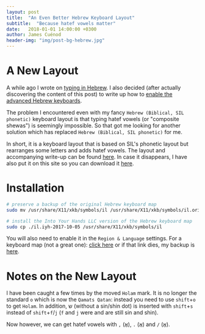 ```yaml
---
layout: post
title:  "An Even Better Hebrew Keyboard Layout"
subtitle:  "Because hatef vowels matter"
date:   2018-01-01 14:00:00 +0300
author: James Cuénod
header-img: "img/post-bg-hebrew.jpg"
---
```


# A New Layout

A while ago I wrote on [typing in Hebrew](https://jcuenod.github.io/bibletech/2017/05/03/typing-in-hebrew/). I also decided (after actually discovering the content of this post) to write up how to [enable the advanced Hebrew keyboards](https://jcuenod.github.io/bibletech/2017/12/01/enabling-sil-keyboard-layout-gnome-3/).

The problem I encountered even with my fancy `Hebrew (Biblical, SIL phonetic)` keyboard layout is that typing hatef vowels (or "composite shewas") is seemingly impossible. So that got me looking for another solution which has replaced `Hebrew (Biblical, SIL phonetic)` for me.

In short, it is a keyboard layout that is based on SIL's phonetic layout but rearranges some letters and adds hatef vowels. The layout and accompanying write-up can be found [here](http://www.intoyourhandsllc.com/blog/152-7-quick-steps-for-configuring-ubuntu-16-04-linux-and-libreoffice-for-hebrew-text-entry-with-vowel-pointing-and-cantillation-marks.html). In case it disappears, I have also put it on this site so you can download it [here](https://jcuenod.github.io/bibletech/files/il.iyh-2017-10-05).

# Installation

```sh
# preserve a backup of the original Hebrew keyboard map
sudo mv /usr/share/X11/xkb/symbols/il /usr/share/X11/xkb/symbols/il.original

# install the Into Your Hands LLC version of the Hebrew keyboard map
sudo cp ./il.iyh-2017-10-05 /usr/share/X11/xkb/symbols/il
```

You will also need to enable it in the `Region & Language` settings. For a keyboard map (not a great one): [click here](http://www.intoyourhandsllc.com/download/blog/hebrew-phonetic-keyboard-map.pdf) or if that link dies, my backup is [here](https://jcuenod.github.io/bibletech/files/hebrew-phonetic-keyboard-map.pdf).

# Notes on the New Layout

I have been caught a few times by the moved `Holam` mark. It is no longer the standard `o` which is now the `Qamats Qatan`: instead you need to use `shift`+`o` to get `Holam`. In addition, ש (without a sin/shin dot) is inserted with `shift`+`s` instead of `shift`+`f`/`j` (`f` and `j` were and are still sin and shin).

Now however, we can get hatef vowels with `,` (אֳ), `.` (אֲ) and `/` (אֱ).